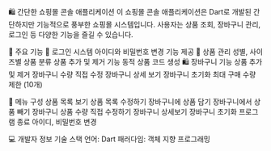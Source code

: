 🛍️ 간단한 쇼핑몰 콘솔 애플리케이션
  이 쇼핑몰 콘솔 애플리케이션은 Dart로 개발된 간단하지만 기능적으로 풍부한 쇼핑몰 시스템입니다. 사용자는 상품 조회, 장바구니 관리, 로그인 등 다양한 기능을 즐길 수 있습니다.

🥊 주요 기능
  🔐 로그인 시스템
      아이디와 비밀번호 변경 기능 제공
  🛒 상품 관리
      성별, 사이즈별 상품 분류
      상품 추가 및 제거 기능
      동적 상품 코드 생성
  🛍️ 장바구니 기능
      상품 추가 및 제거
      장바구니 수량 직접 수정
      장바구니 상세 보기
      장바구니 초기화
      최대 구매 수량 제한 (10개)
      
📱 메뉴 구성
    상품 목록 보기
    상품 목록 수정하기
    장바구니에 상품 담기
    장바구니에서 상품 빼기
    장바구니 상품 수량 직접 수정하기
    장바구니 상세보기
    장바구니 초기화
    프로그램 종료
    아이디, 비밀번호 변경 
      
  💻 개발자 정보
    기술 스택
      언어: Dart
      패러다임: 객체 지향 프로그래밍
